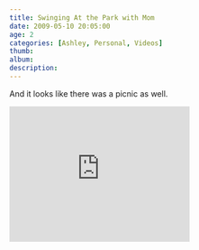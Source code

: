 ```yaml
---
title: Swinging At the Park with Mom
date: 2009-05-10 20:05:00
age: 2
categories: [Ashley, Personal, Videos]
thumb: 
album: 
description: 
---
```

<p>And it looks like there was a picnic as well.</p> <iframe src="https://skydrive.live.com/embed?cid=F443C8FEC5D6FFCE&amp;resid=F443C8FEC5D6FFCE%21199&amp;authkey=AEO3_MPIO7fVUrI" width="320" height="240" frameborder="0" scrolling="no"></iframe>
